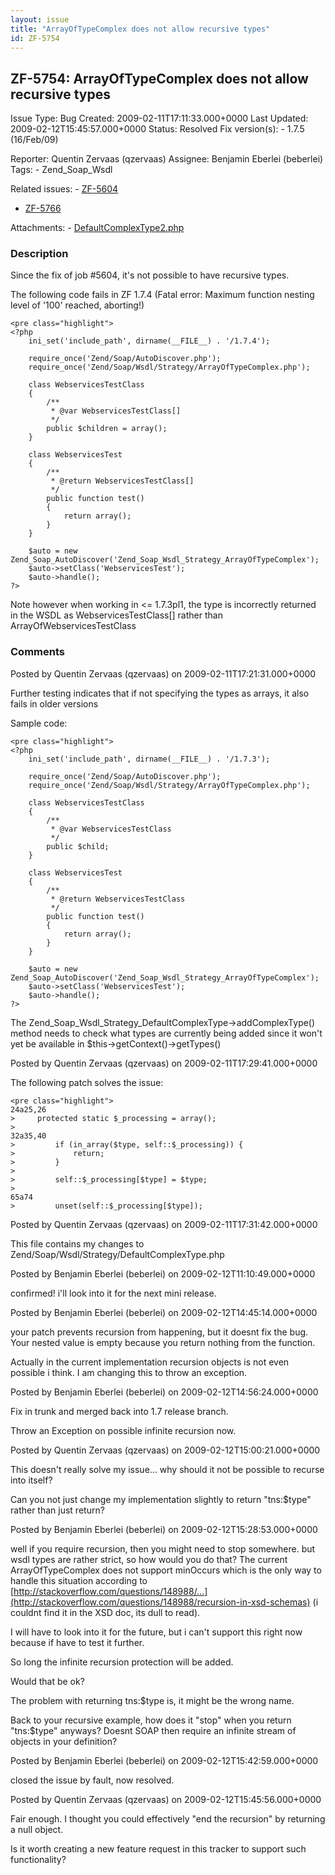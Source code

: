```yaml
---
layout: issue
title: "ArrayOfTypeComplex does not allow recursive types"
id: ZF-5754
---
```


ZF-5754: ArrayOfTypeComplex does not allow recursive types
----------------------------------------------------------

 Issue Type: Bug Created: 2009-02-11T17:11:33.000+0000 Last Updated: 2009-02-12T15:45:57.000+0000 Status: Resolved Fix version(s): - 1.7.5 (16/Feb/09)
 
 Reporter:  Quentin Zervaas (qzervaas)  Assignee:  Benjamin Eberlei (beberlei)  Tags: - Zend\_Soap\_Wsdl
 
 Related issues: - [ZF-5604](/issues/browse/ZF-5604)
- [ZF-5766](/issues/browse/ZF-5766)
 
 Attachments: - [DefaultComplexType2.php](/issues/secure/attachment/11745/DefaultComplexType2.php)
 
### Description

Since the fix of job #5604, it's not possible to have recursive types.

The following code fails in ZF 1.7.4 (Fatal error: Maximum function nesting level of '100' reached, aborting!)

 
    <pre class="highlight">
    <?php
        ini_set('include_path', dirname(__FILE__) . '/1.7.4');
    
        require_once('Zend/Soap/AutoDiscover.php');
        require_once('Zend/Soap/Wsdl/Strategy/ArrayOfTypeComplex.php');
    
        class WebservicesTestClass
        {
            /**
             * @var WebservicesTestClass[]
             */
            public $children = array();
        }
    
        class WebservicesTest
        {
            /**
             * @return WebservicesTestClass[]
             */
            public function test()
            {
                return array();
            }
        }
    
        $auto = new Zend_Soap_AutoDiscover('Zend_Soap_Wsdl_Strategy_ArrayOfTypeComplex');
        $auto->setClass('WebservicesTest');
        $auto->handle();
    ?>


Note however when working in <= 1.7.3pl1, the type is incorrectly returned in the WSDL as WebservicesTestClass[] rather than ArrayOfWebservicesTestClass

 

 

### Comments

Posted by Quentin Zervaas (qzervaas) on 2009-02-11T17:21:31.000+0000

Further testing indicates that if not specifying the types as arrays, it also fails in older versions

Sample code:

 
    <pre class="highlight">
    <?php
        ini_set('include_path', dirname(__FILE__) . '/1.7.3');
    
        require_once('Zend/Soap/AutoDiscover.php');
        require_once('Zend/Soap/Wsdl/Strategy/ArrayOfTypeComplex.php');
    
        class WebservicesTestClass
        {
            /**
             * @var WebservicesTestClass
             */
            public $child;
        }
    
        class WebservicesTest
        {
            /**
             * @return WebservicesTestClass
             */
            public function test()
            {
                return array();
            }
        }
    
        $auto = new Zend_Soap_AutoDiscover('Zend_Soap_Wsdl_Strategy_ArrayOfTypeComplex');
        $auto->setClass('WebservicesTest');
        $auto->handle();
    ?>


The Zend\_Soap\_Wsdl\_Strategy\_DefaultComplexType->addComplexType() method needs to check what types are currently being added since it won't yet be available in $this->getContext()->getTypes()

 

 

Posted by Quentin Zervaas (qzervaas) on 2009-02-11T17:29:41.000+0000

The following patch solves the issue:

 
    <pre class="highlight">
    24a25,26
    >     protected static $_processing = array();
    > 
    32a35,40
    >         if (in_array($type, self::$_processing)) {
    >             return;
    >         }
    > 
    >         self::$_processing[$type] = $type;
    > 
    65a74
    >         unset(self::$_processing[$type]);


 

 

Posted by Quentin Zervaas (qzervaas) on 2009-02-11T17:31:42.000+0000

This file contains my changes to Zend/Soap/Wsdl/Strategy/DefaultComplexType.php

 

 

Posted by Benjamin Eberlei (beberlei) on 2009-02-12T11:10:49.000+0000

confirmed! i'll look into it for the next mini release.

 

 

Posted by Benjamin Eberlei (beberlei) on 2009-02-12T14:45:14.000+0000

your patch prevents recursion from happening, but it doesnt fix the bug. Your nested value is empty because you return nothing from the function.

Actually in the current implementation recursion objects is not even possible i think. I am changing this to throw an exception.

 

 

Posted by Benjamin Eberlei (beberlei) on 2009-02-12T14:56:24.000+0000

Fix in trunk and merged back into 1.7 release branch.

Throw an Exception on possible infinite recursion now.

 

 

Posted by Quentin Zervaas (qzervaas) on 2009-02-12T15:00:21.000+0000

This doesn't really solve my issue... why should it not be possible to recurse into itself?

Can you not just change my implementation slightly to return "tns:$type" rather than just return?

 

 

Posted by Benjamin Eberlei (beberlei) on 2009-02-12T15:28:53.000+0000

well if you require recursion, then you might need to stop somewhere. but wsdl types are rather strict, so how would you do that? The current ArrayOfTypeComplex does not support minOccurs which is the only way to handle this situation according to [http://stackoverflow.com/questions/148988/…](http://stackoverflow.com/questions/148988/recursion-in-xsd-schemas) (i couldnt find it in the XSD doc, its dull to read).

I will have to look into it for the future, but i can't support this right now because if have to test it further.

So long the infinite recursion protection will be added.

Would that be ok?

The problem with returning tns:$type is, it might be the wrong name.

Back to your recursive example, how does it "stop" when you return "tns:$type" anyways? Doesnt SOAP then require an infinite stream of objects in your definition?

 

 

Posted by Benjamin Eberlei (beberlei) on 2009-02-12T15:42:59.000+0000

closed the issue by fault, now resolved.

 

 

Posted by Quentin Zervaas (qzervaas) on 2009-02-12T15:45:56.000+0000

Fair enough. I thought you could effectively "end the recursion" by returning a null object.

Is it worth creating a new feature request in this tracker to support such functionality?

 

 